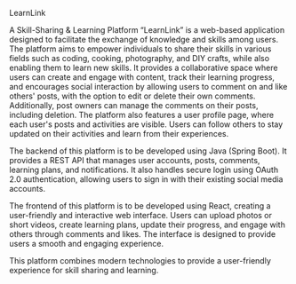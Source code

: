 LearnLink

A Skill-Sharing & Learning Platform “LearnLink” is a web-based application designed to facilitate the exchange of knowledge and skills among users. The platform aims to empower individuals to share their skills in various fields such as coding, cooking, photography, and DIY crafts, while also enabling them to learn new skills. It provides a collaborative space where users can create and engage with content, track their learning progress, and encourages social interaction by allowing users to comment on and like others' posts, with the option to edit or delete their own comments. Additionally, post owners can manage the comments on their posts, including deletion. The platform also features a user profile page, where each user's posts and activities are visible. Users can follow others to stay updated on their activities and learn from their experiences.

The backend of this platform is to be developed using Java (Spring Boot). It provides a REST API that manages user accounts, posts, comments, learning plans, and notifications. It also handles secure login using OAuth 2.0 authentication, allowing users to sign in with their existing social media accounts.

The frontend of this platform is to be developed using React, creating a user-friendly and interactive web interface. Users can upload photos or short videos, create learning plans, update their progress, and engage with others through comments and likes. The interface is designed to provide users a smooth and engaging experience.

This platform combines modern technologies to provide a user-friendly experience for skill sharing and learning.

